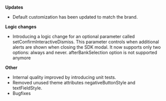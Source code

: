 
**Updates**
- Default customization has been updated to match the brand.

**Logic changes**
- Introducing a logic change for an optional parameter called setConfirmInteractiveDismiss. This parameter controls when additional alerts are shown when closing the SDK modal. It now supports only two options: always and never. afterBankSelection option is not supported anymore

**Other**
- Internal quality improved by introducing unit tests.
- Removed unused theme attributes negativeButtonStyle and textFieldStyle.
- Bugfixes
